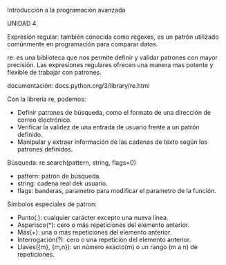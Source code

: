Introducción a la programación avanzada

UNIDAD 4

Expresión regular: también conocida como regexes, es un patrón utilizado comúnmente en programación para comparar datos.

re: es una biblioteca que nos permite definir y validar patrones con mayor precisión. Las expresiones regulares ofrecen una manera mas potente y flexible de trabajar con patrones.

documentación: docs.python.org/3/library/re.html

Con la librería re, podemos:
- Definir patrones de búsqueda, como el formato de una dirección de correo electrónico.
- Verificar la validez de una entrada de usuario frente a un patrón definido.
- Manipular y extraer información de las cadenas de texto según los patrones definidos.

Búsqueda:
re.search(pattern, string, flags=0)

- pattern: patron de búsqueda.
- string: cadena real dek usuario.
- flags: banderas, parametro para modificar el parametro de la función.

Símbolos especiales de patron:
- Punto(.): cualquier carácter excepto una nueva línea.
- Asperisco(*): cero o más repeticiones del elemento anterior.
- Más(+): una o más repeticiones del elemento anterior.
- Interrogación(?): cero o una repetición del elemento anterior.
- Llaves({m}, {m,n}): un número exacto(m) o un rango (m a n) de repeticiones.




